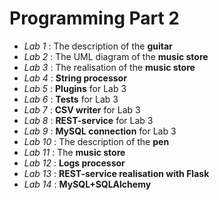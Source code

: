 # Programming Part 2
* *Lab 1* : The description of the **guitar**
* *Lab 2* : The UML diagram of the **music store**
* *Lab 3* : The realisation of the **music store**
* *Lab 4* : **String processor**
* *Lab 5* : **Plugins** for Lab 3
* *Lab 6* : **Tests** for Lab 3
* *Lab 7* : **CSV writer** for Lab 3
* *Lab 8* : **REST-service** for Lab 3
* *Lab 9* : **MySQL connection** for Lab 3
* *Lab 10* : The description of the **pen**
* *Lab 11* : The **music store** 
* *Lab 12* : **Logs processor**
* *Lab 13* : **REST-service realisation with Flask**
* *Lab 14* : **MySQL+SQLAlchemy**